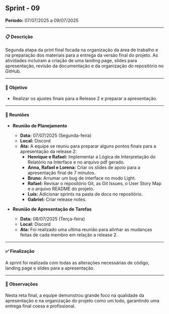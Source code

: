 ## Sprint - 09

**Período:** 07/07/2025 a 09/07/2025

---

#### 📋 Descrição
Segunda etapa da print final focada na organização da área de trabalho e na preparação dos materiais para a entrega da versão final do projeto. As atividades incluíram a criação de uma landing page, slides para apresentação, revisão da documentação e da organização do repositório no GitHub.

---

#### 🎯 Objetivo
- Realizar os ajustes finais para a Release 2 e preparar a apresentação.

---

#### 🤝 Reuniões

* **Reunião de Planejamento**
    * **Data:** 07/07/2025 (Segunda-feira)
    * **Local:** Discord
    * **Ata:** A equipe se reuniu para preparar alguns pontos finais para a apresentação da release 2:
        * **Henrique e Rafael:** Implementar a Lógica de Interpretação do Relatório na Interface e no arquivo pdf gerado.
        * **Anna, Rafael e Lorena:** Criar os slides de apoio para a apresentação final de 7 minutos.
        * **Bruno:** Arrumar um bug de interface no modo Light.
        * **Rafael:** Revisar o repositório Git, as Git Issues, o User Story Map e o arquivo README do projeto.
        * **Luís:** Adicionar sprints na pasta de docs no repositório.
        * **Gabriel:** Criar release notes.

* **Reunião de Apresentação de Tarefas**
    * **Data:** 08/07/2025 (Terça-feira)
    * **Local:** Discord
    * **Ata:** Foi realizado uma ultima reunião para alinhar as mudanças feitas de cada membro em relação a release 2.

---

#### ✅ Finalização
A sprint foi realizada com todas as alterações necessárias de código, landing page e slides para a apresentação.

---

#### 📝 Observações
Nesta reta final, a equipe demonstrou grande foco na qualidade da apresentação e na organização do projeto como um todo, garantindo uma entrega final coesa e profissional.
